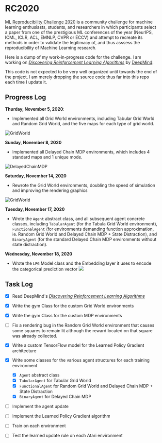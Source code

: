 # RC2020

[ML Reproducibility Challenge 2020](https://paperswithcode.com/rc2020) is a community challenge for machine learning enthusiasts, students, and researchers in which participants select a paper from one of the prestigious ML conferences of the year (NeurIPS, ICML, ICLR, ACL, EMNLP, CVPR or ECCV) and attempt to recreate its methods in order to validate the legitimacy of, and thus asssess the reproducibility of Machine Learning research.

Here is a dump of my work-in-progress code for the challenge. I am working on [*Discovering Reinforcement Learning Algorithms*](https://arxiv.org/pdf/2007.08794v1.pdf) by [DeepMind](https://deepmind.com/research/publications/Discovering-Reinforcement-Learning-Algorithms).

This code is not expected to be very well organized until towards the end of the project. I am merely dropping the source code thus far into this repo each time I update it.

## Progress Log
**Thurday, November 5, 2020**:
* Implemented all Grid World environments, including Tabular Grid World and Random Grid World, and the five maps for each type of grid world.
<img src="https://i.ibb.co/QMmJzZ5/Screen-Shot-2020-11-05-at-6-08-24-PM.png" alt="GridWorld" border="0">

**Sunday, November 8, 2020**
* Implemented all Delayed Chain MDP environments, which includes 4 standard maps and 1 unique mode.
<img src="https://i.ibb.co/j3wxSKV/Screen-Shot-2020-11-08-at-6-34-24-PM.png" alt="DelayedChainMDP" border="0">

**Saturday, November 14, 2020**
* Rewrote the Grid World environments, doubling the speed of simulation and improving the rendering graphics
<img src="https://i.ibb.co/2YnGksh/Screen-Shot-2020-11-14-at-4-20-44-PM.png" alt="GridWorld" border="0">

**Tuesday, November 17, 2020**
* Wrote the `Agent` abstract class, and all subsequent agent concrete classes, including `TabularAgent` (for the Tabula Grid World environment), `FunctionalAgent` (for environments demanding function approximation, ie. Random Grid World and Delayed Chain MDP + State Distraction), and `BinaryAgent` (for the standard Delayed Chain MDP environments without state distraction).

**Wednesday, November 18, 2020**
* Wrote the `LPG` Model class and the Embedding layer it uses to encode the categorical prediction vector <img src="https://render.githubusercontent.com/render/math?math=y">

## Task Log
- [x] Read DeepMind's [*Discovering Reinforcement Learning Algorithms*](https://arxiv.org/pdf/2007.08794v1.pdf)
- [x] Write the gym Class for the custom Grid World environments
- [x] Write the gym Class for the custom MDP environments
- [ ] Fix a rendering bug in the Random Grid World environment that causes some squares to remain lit although the reward located on that square was already collected.
- [x] Write a custom TensorFlow model for the Learned Policy Gradient architecture
- [x] Write some classes for the various agent structures for each training environment

  * [x] `Agent` abstract class
  * [x] `TabularAgent` for Tabular Grid World
  * [x] `FunctionalAgent` for Random Grid World and Delayed Chain MDP + State Distraction
  * [x] `BinaryAgent` for Delayed Chain MDP
  
- [ ] Implement the agent update
- [ ] Implement the Learned Policy Gradient algorithm
- [ ] Train on each environment
- [ ] Test the learned update rule on each Atari environment
